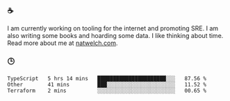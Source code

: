 ### ☕

I am currently working on tooling for the internet and promoting SRE. I am also writing some books and hoarding some data. I like thinking about time. Read more about me at [natwelch.com](https://natwelch.com).

### 🕒

<!--START_SECTION:waka-->
```text
TypeScript   5 hrs 14 mins   ██████████████████████░░░   87.56 % 
Other        41 mins         ███░░░░░░░░░░░░░░░░░░░░░░   11.52 % 
Terraform    2 mins          ░░░░░░░░░░░░░░░░░░░░░░░░░   00.65 % 
```
<!--END_SECTION:waka-->
